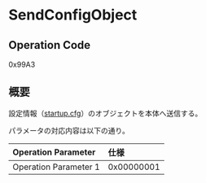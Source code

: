 # SendConfigObject

## Operation Code

0x99A3

## 概要

設定情報（[startup.cfg](../operation/ConfigFile.md)）のオブジェクトを本体へ送信する。

パラメータの対応内容は以下の通り。

| Operation Parameter | 仕様 |
|:---|:---|
| Operation Parameter 1 | 0x00000001 |
